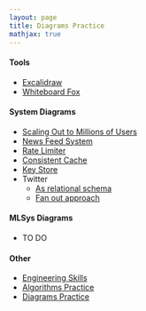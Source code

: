 ```yaml
---
layout: page
title: Diagrams Practice
mathjax: true
---
```


#### Tools
* [Excalidraw](https://excalidraw.com/)
* [Whiteboard Fox](https://r8.whiteboardfox.com/)

#### System Diagrams
* [Scaling Out to Millions of Users](diagrams/scaling_out.excalidraw.png)
* [News Feed System](diagrams/news_feed.excalidraw.png)
* [Rate Limiter](diagrams/rate_limiter.excalidraw.png)
* [Consistent Cache](diagrams/consistent_hash.excalidraw.png)
* [Key Store](diagrams/key_store.excalidraw.png)
* Twitter
  * [As relational schema](diagrams/twitter_as_relational_schema.excalidraw.png)
  * [Fan out approach](diagrams/twitter_fan_out_approach.excalidraw.png)

#### MLSys Diagrams
* TO DO

#### Other
* [Engineering Skills](..)
* [Algorithms Practice](algorithms_practice.md)
* [Diagrams Practice](diagrams_practice.md)

